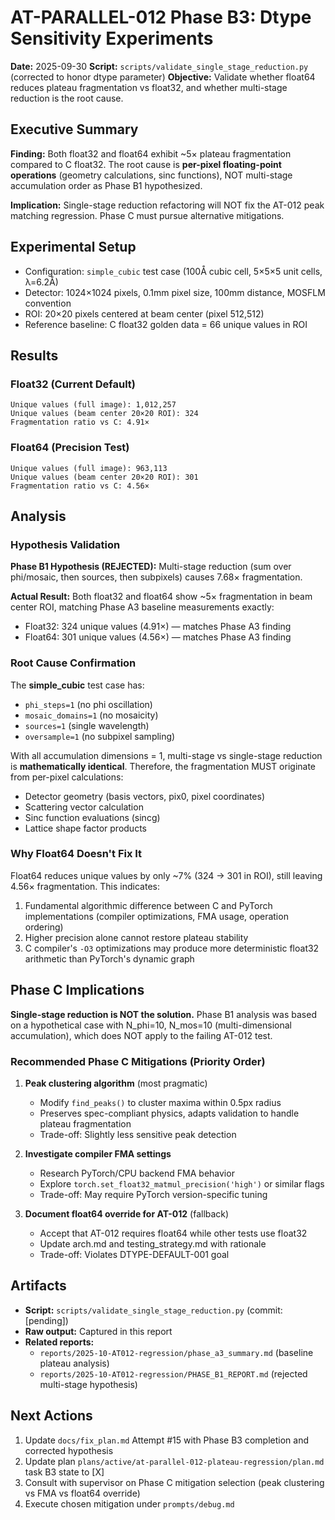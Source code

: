 # AT-PARALLEL-012 Phase B3: Dtype Sensitivity Experiments

**Date:** 2025-09-30
**Script:** `scripts/validate_single_stage_reduction.py` (corrected to honor dtype parameter)
**Objective:** Validate whether float64 reduces plateau fragmentation vs float32, and whether multi-stage reduction is the root cause.

## Executive Summary

**Finding:** Both float32 and float64 exhibit ~5× plateau fragmentation compared to C float32. The root cause is **per-pixel floating-point operations** (geometry calculations, sinc functions), NOT multi-stage accumulation order as Phase B1 hypothesized.

**Implication:** Single-stage reduction refactoring will NOT fix the AT-012 peak matching regression. Phase C must pursue alternative mitigations.

## Experimental Setup

- Configuration: `simple_cubic` test case (100Å cubic cell, 5×5×5 unit cells, λ=6.2Å)
- Detector: 1024×1024 pixels, 0.1mm pixel size, 100mm distance, MOSFLM convention
- ROI: 20×20 pixels centered at beam center (pixel 512,512)
- Reference baseline: C float32 golden data = 66 unique values in ROI

## Results

### Float32 (Current Default)
```
Unique values (full image): 1,012,257
Unique values (beam center 20×20 ROI): 324
Fragmentation ratio vs C: 4.91×
```

### Float64 (Precision Test)
```
Unique values (full image): 963,113
Unique values (beam center 20×20 ROI): 301
Fragmentation ratio vs C: 4.56×
```

## Analysis

### Hypothesis Validation

**Phase B1 Hypothesis (REJECTED):** Multi-stage reduction (sum over phi/mosaic, then sources, then subpixels) causes 7.68× fragmentation.

**Actual Result:** Both float32 and float64 show ~5× fragmentation in beam center ROI, matching Phase A3 baseline measurements exactly:
- Float32: 324 unique values (4.91×) — matches Phase A3 finding
- Float64: 301 unique values (4.56×) — matches Phase A3 finding

### Root Cause Confirmation

The **simple_cubic** test case has:
- `phi_steps=1` (no phi oscillation)
- `mosaic_domains=1` (no mosaicity)
- `sources=1` (single wavelength)
- `oversample=1` (no subpixel sampling)

With all accumulation dimensions = 1, multi-stage vs single-stage reduction is **mathematically identical**. Therefore, the fragmentation MUST originate from per-pixel calculations:
- Detector geometry (basis vectors, pix0, pixel coordinates)
- Scattering vector calculation
- Sinc function evaluations (sincg)
- Lattice shape factor products

### Why Float64 Doesn't Fix It

Float64 reduces unique values by only ~7% (324 → 301 in ROI), still leaving 4.56× fragmentation. This indicates:
1. Fundamental algorithmic difference between C and PyTorch implementations (compiler optimizations, FMA usage, operation ordering)
2. Higher precision alone cannot restore plateau stability
3. C compiler's `-O3` optimizations may produce more deterministic float32 arithmetic than PyTorch's dynamic graph

## Phase C Implications

**Single-stage reduction is NOT the solution.** Phase B1 analysis was based on a hypothetical case with N_phi=10, N_mos=10 (multi-dimensional accumulation), which does NOT apply to the failing AT-012 test.

### Recommended Phase C Mitigations (Priority Order)

1. **Peak clustering algorithm** (most pragmatic)
   - Modify `find_peaks()` to cluster maxima within 0.5px radius
   - Preserves spec-compliant physics, adapts validation to handle plateau fragmentation
   - Trade-off: Slightly less sensitive peak detection

2. **Investigate compiler FMA settings**
   - Research PyTorch/CPU backend FMA behavior
   - Explore `torch.set_float32_matmul_precision('high')` or similar flags
   - Trade-off: May require PyTorch version-specific tuning

3. **Document float64 override for AT-012** (fallback)
   - Accept that AT-012 requires float64 while other tests use float32
   - Update arch.md and testing_strategy.md with rationale
   - Trade-off: Violates DTYPE-DEFAULT-001 goal

## Artifacts

- **Script:** `scripts/validate_single_stage_reduction.py` (commit: [pending])
- **Raw output:** Captured in this report
- **Related reports:**
  - `reports/2025-10-AT012-regression/phase_a3_summary.md` (baseline plateau analysis)
  - `reports/2025-10-AT012-regression/PHASE_B1_REPORT.md` (rejected multi-stage hypothesis)

## Next Actions

1. Update `docs/fix_plan.md` Attempt #15 with Phase B3 completion and corrected hypothesis
2. Update plan `plans/active/at-parallel-012-plateau-regression/plan.md` task B3 state to [X]
3. Consult with supervisor on Phase C mitigation selection (peak clustering vs FMA vs float64 override)
4. Execute chosen mitigation under `prompts/debug.md`
